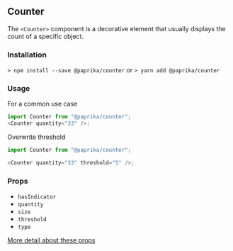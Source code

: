 ## Counter

The `<Counter>` component is a decorative element that usually displays the count of a specific object.

### Installation

`> npm install --save @paprika/counter`
or
`> yarn add @paprika/counter`

### Usage

For a common use case

```js
import Counter from "@paprika/counter";
<Counter quantity="33" />;
```

Overwrite threshold

```js
import Counter from "@paprika/counter";

<Counter quantity="33" threshold="5" />;
```

### Props

- `hasIndicator`
- `quantity`
- `size`
- `threshold`
- `type`

[More detail about these props](https://github.com/acl-services/paprika/blob/master/packages/Counter/src/Counter.js)
